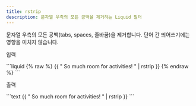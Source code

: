 ```yaml
---
title: rstrip
description: 문자열 우측의 모든 공백을 제거하는 Liquid 필터
---
```


문자열 우측의 모든 공백(tabs, spaces, 줄바꿈)을 제거합니다. 단어 간 띄어쓰기에는 영향을 미치지 않습니다.

<p class="code-label">입력</p>
```liquid
{% raw %}
{{ "          So much room for activities!          " | rstrip }}
{% endraw %}
```

<p class="code-label">출력</p>
```text
{{ "          So much room for activities!          " | rstrip }}
```
